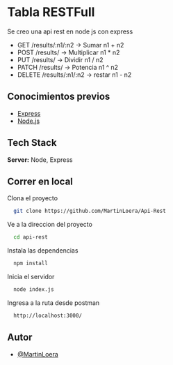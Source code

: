 
# Tabla RESTFull

Se creo una api rest en node js con express
- GET /results/:n1/:n2 -> Sumar n1 + n2
- POST /results/ -> Multiplicar n1 * n2
- PUT /results/ -> Dividir n1 / n2
- PATCH /results/ -> Potencia n1 ^ n2
- DELETE /results/:n1/:n2 -> restar n1 - n2


## Conocimientos previos

 - [Express](https://expressjs.com/es/)
 - [Node.js](https://nodejs.org/es/)
## Tech Stack
**Server:** Node, Express

  
## Correr en local

Clona el proyecto

```bash
  git clone https://github.com/MartinLoera/Api-Rest
```

Ve a la direccion del proyecto

```bash
  cd api-rest
```

Instala las dependencias

```bash
  npm install
```

Inicia el servidor

```bash
  node index.js
```

Ingresa a la ruta desde postman

```bash
  http://localhost:3000/
```
## Autor

- [@MartinLoera](https://www.github.com/MartinLoera)

  
